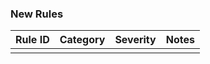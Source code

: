 ### New Rules

| Rule ID | Category | Severity | Notes |
|---------|----------|----------|-------|
|         |          |          |       |
